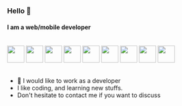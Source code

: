 ### Hello 👋

#### I am a web/mobile developer

<br />


<div style="padding-: 5rem">
<img width="40px" src="https://cdn.jsdelivr.net/gh/devicons/devicon/icons/html5/html5-original.svg" />
<img width="40px" src="https://cdn.jsdelivr.net/gh/devicons/devicon/icons/css3/css3-original.svg" />
<img width="40px" src="https://cdn.jsdelivr.net/gh/devicons/devicon/icons/javascript/javascript-original.svg" />
<img width="40px" src="https://cdn.jsdelivr.net/gh/devicons/devicon/icons/react/react-original.svg" />
<img width="40px" src="https://cdn.jsdelivr.net/gh/devicons/devicon/icons/nextjs/nextjs-original.svg" />
<img width="40px" src="https://cdn.jsdelivr.net/gh/devicons/devicon/icons/typescript/typescript-original.svg" />
<img width="40px" src="https://cdn.jsdelivr.net/gh/devicons/devicon/icons/tailwindcss/tailwindcss-plain.svg" />
<img width="40px" src="https://cdn.jsdelivr.net/gh/devicons/devicon/icons/express/express-original.svg" />
<img width="40px" src="https://cdn.jsdelivr.net/gh/devicons/devicon/icons/mongodb/mongodb-original-wordmark.svg" />
</div>

<br />

- 🔭 I would like to work as a developer
- I like coding, and learning new stuffs. <br />
- Don't hesitate to contact me if you want to discuss
